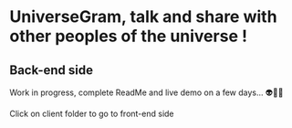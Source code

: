 # UniverseGram, talk and share with other peoples of the universe !

## Back-end side

Work in progress, complete ReadMe and live demo on a few days... 👽👾🌠


Click on client folder to go to front-end side
